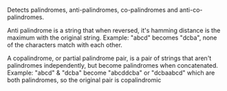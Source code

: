 Detects palindromes, anti-palindromes, co-palindromes and anti-co-palindromes.

Anti palindrome is a string that when reversed, it's hamming distance is the maximum with the original string.
Example: "abcd" becomes "dcba", none of the characters match with each other.

A copalindrome, or partial palindrome pair, is a pair of strings that aren't palindromes independently, but become palindromes when concatenated.
Example: "abcd" & "dcba" become "abcddcba" or "dcbaabcd" which are both palindromes, so the original pair is copalindromic
